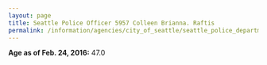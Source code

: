 ```yaml
---
layout: page
title: Seattle Police Officer 5957 Colleen Brianna. Raftis
permalink: /information/agencies/city_of_seattle/seattle_police_department/copbook/5957/
---
```


**Age as of Feb. 24, 2016:** 47.0
